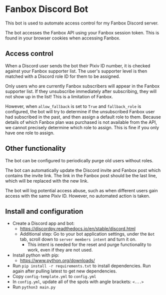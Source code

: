 # Fanbox Discord Bot
This bot is used to automate access control for my Fanbox Discord server.

The bot accesses the Fanbox API using your Fanbox session token. This is found in your browser cookies when accessing Fanbox.

## Access control
When a Discord user sends the bot their Pixiv ID number, it is checked against your Fanbox supporter list.
The user's supporter level is then matched with a Discord role ID for them to be assigned.

Only users who are currently Fanbox subscribers will appear in the Fanbox supporter list. If they unsubscribe immediately after subscribing, they will not show up in the list! This is a limitation of Fanbox.

However, when `allow_fallback` is set to `True` and `fallback_role` is configured, the bot will try to determine if the unsubscribed Fanbox user had subscribed in the past, and then assign a default role to them. Because details of which Fanbox plan was purchased is not available from the API, we cannot precisely determine which role to assign. This is fine if you only have one role to assign.

## Other functionality
The bot can be configured to periodically purge old users without roles.

The bot can automatically update the Discord invite and Fanbox post which contains the invite link. The link in the Fanbox post should be the last line, which will be replaced with the new link.

The bot will log potential access abuse, such as when different users gain access with the same Pixiv ID. However, no automated action is taken.

## Install and configuration
- Create a Discord app and bot:
    - https://discordpy.readthedocs.io/en/stable/discord.html
    - Additional step: Go to your bot application settings, under the `Bot` tab, scroll down to `server members intent` and turn it on.
        - This intent is needed for the reset and purge functionality to work, even if they are not used.
- Install python with pip:
    - https://www.python.org/downloads/
- Run `pip install -r requirements.txt` to install dependencies. Run again after pulling latest to get new dependencies.
- Copy `config-template.yml` to `config.yml`
- In `config.yml`, update all of the spots with angle brackets: `<...>`
- Run `python3 main.py`
